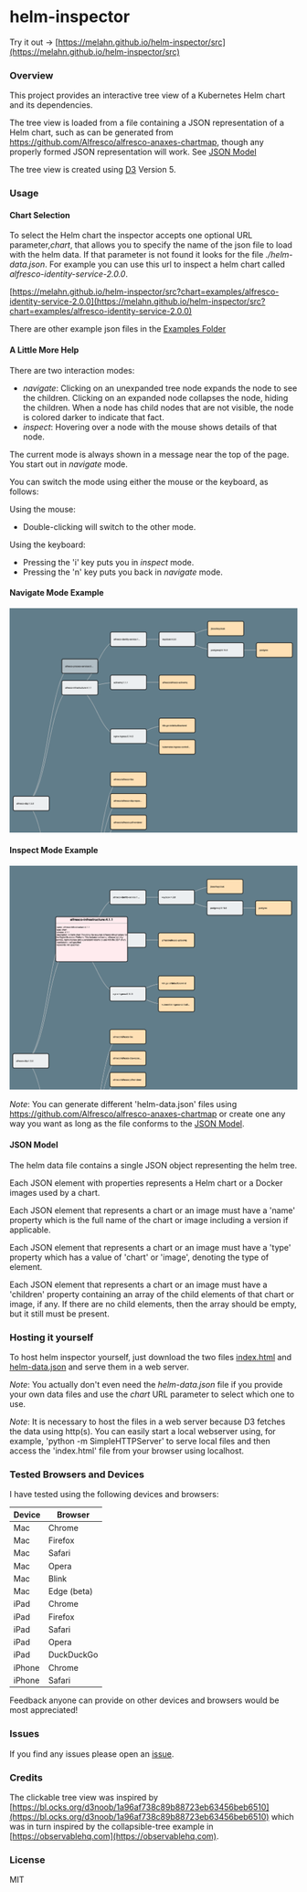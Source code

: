 # helm-inspector

Try it out &#8594; [https://melahn.github.io/helm-inspector/src](https://melahn.github.io/helm-inspector/src) 

### Overview
This project provides an interactive tree view of a Kubernetes Helm chart and its dependencies.

The tree view is loaded from a file containing a JSON representation of a Helm chart,
such as can be generated from
https://github.com/Alfresco/alfresco-anaxes-chartmap, though any properly formed JSON 
representation will work. See [JSON Model](#json-model)

The tree view is created using [D3](https://d3js.org/) Version 5.

### Usage

#### Chart Selection

To select the Helm chart the inspector accepts one optional URL parameter,*chart*, that allows you to specify the name of
the json file to load with the helm data.  If that parameter is not found it looks for the file *./helm-data.json*.
For example you can use this url to inspect a
helm chart called *alfresco-identity-service-2.0.0*.

[https://melahn.github.io/helm-inspector/src?chart=examples/alfresco-identity-service-2.0.0](https://melahn.github.io/helm-inspector/src?chart=examples/alfresco-identity-service-2.0.0)

There are other example json files in the [Examples Folder](./src/examples)

#### A Little More Help

There are two interaction modes:
* *navigate*:  Clicking on an unexpanded tree node expands the node to see the children.
Clicking on an expanded node collapses the node, hiding the children.  When a node has 
child nodes that are not visible, the node is colored darker to indicate that fact.
* *inspect*: Hovering over a node with the mouse shows details of that node.

The current mode is always shown in a message near the top of the page. You start out in *navigate* mode.  

You can switch the mode using either the mouse or the keyboard, as follows:

Using the mouse: 
* Double-clicking will switch to the other mode.

Using the keyboard:
* Pressing the 'i' key puts you in *inspect* mode.  
* Pressing the 'n' key puts you back in *navigate* mode.

#### Navigate Mode Example
![Navigate Mode Example](./resources/navigate-mode-example.png)
#### Inspect Mode Example
![Inspect Mode Example](./resources/inspect-mode-example.png)

*Note*: You can generate different 'helm-data.json' files using https://github.com/Alfresco/alfresco-anaxes-chartmap
or create one any way you want as long as the file conforms to the [JSON Model](#json-model).

#### <a name="json-model"></a>JSON Model

The helm data file contains a single JSON object representing the helm tree.  

Each JSON element with properties represents a Helm chart or a Docker images used by a chart.

Each JSON element that represents a chart or an image must have a 'name' property which is
the full name of the chart or image including a version if applicable.

Each JSON element that represents a chart or an image must have a 'type' property which has a value
of 'chart' or 'image', denoting the type of element.

Each JSON element that represents a chart or an image must have a 'children' property containing 
an array of the child elements of that chart or image, if any.  If there are no child elements, then
the array should be empty, but it still must be present.

### Hosting it yourself
To host helm inspector yourself, just download the two files [index.html](./src/index.html)
and [helm-data.json](./src/helm-data.json) and serve them in a web server.  

*Note*:  You actually don't even
need the *helm-data.json* file if you provide your own data files and use the *chart* URL parameter to
select which one to use.

*Note*: It is necessary to host the files in a web server because D3 fetches the data using http(s).
You can easily start a local webserver 
using, for example, 'python -m SimpleHTTPServer' to serve local files
and then access the 'index.html' file from your browser using localhost.

### Tested Browsers and Devices
I have tested using the following devices and browsers:

| Device  | Browser |
| ------------- | ------------- |
| Mac  | Chrome  |
| Mac  | Firefox  |
| Mac  | Safari  |
| Mac  | Opera  |
| Mac  | Blink  |
| Mac  | Edge (beta)  |
| iPad  | Chrome  |
| iPad  | Firefox  |
| iPad  | Safari  |
| iPad  | Opera  |
| iPad  | DuckDuckGo  |
| iPhone  | Chrome  |
| iPhone  | Safari  |

Feedback anyone can provide on other devices and browsers would be most appreciated!

### Issues
If you find any issues please open an [issue](https://github.com/melahn/helm-inspector/issues).

### Credits 
The clickable tree view was inspired by [https://bl.ocks.org/d3noob/1a96af738c89b88723eb63456beb6510](https://bl.ocks.org/d3noob/1a96af738c89b88723eb63456beb6510)
which was in turn inspired by the collapsible-tree example in [https://observablehq.com](https://observablehq.com).

### License
MIT

